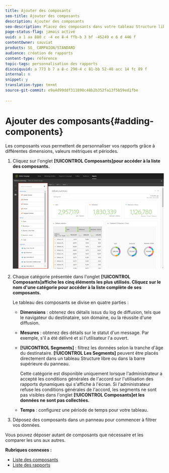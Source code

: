 ```yaml
---
title: Ajouter des composants
seo-title: Ajouter des composants
description: Ajouter des composants
seo-description: Placez des composants dans votre tableau Structure libre afin de commencer à filtrer les données et créer votre rapport.
page-status-flag: jamais activé
uuid: a 1 aa 880 c -4 ee 8-4 ffb-b 3 bf -45249 e 6 d 446 f
contentOwner: sauviat
products: SG_ CAMPAIGN/STANDARD
audience: création de rapports
content-type: référence
topic-tags: personnalisation des rapports
discoiquuid: a 773 b 7 a 8-c 290-4 c 81-bb 52-48 acc 14 fc 89 f
internal: n
snippet: y
translation-type: tm+mt
source-git-commit: e9a4d99ddf311898c48b2b352fa13f5b59ed1fbe

---
```



# Ajouter des composants{#adding-components}

Les composants vous permettent de personnaliser vos rapports grâce à différentes dimensions, valeurs métriques et périodes.

1. Cliquez sur l'onglet **[!UICONTROL Composants]pour accéder à la liste des composants.**

   ![](assets/dynamic_report_components.png)

1. Chaque catégorie présentée dans l'onglet **[!UICONTROL Composants]affiche les cinq éléments les plus utilisés. Cliquez sur le nom d'une catégorie pour accéder à la liste complète de ses composants.**

   Le tableau des composants se divise en quatre parties :

   * **Dimensions** : obtenez des détails issus du log de diffusion, tels que le navigateur du destinataire, son domaine, ou la réussite d'une diffusion.
   * **Mesures** : obtenez des détails sur le statut d'un message. Par exemple, s'il a été délivré et si l'utilisateur l'a ouvert.
   * **[!UICONTROL Segments]** : filtrez les données selon la tranche d'âge du destinataire. **[!UICONTROL Les Segments]** peuvent être placés directement dans un tableau Structure libre ou dans la barre supérieure du panneau.

      Cette catégorie est disponible uniquement lorsque l'administrateur a accepté les conditions générales de l'accord sur l'utilisation des rapports dynamiques qui s'affiche à l'écran. Si l'administrateur refuse les conditions générales de l'accord, les segments ne sont pas visibles dans l'onglet **[!UICONTROL Composants]et les données ne sont pas collectées.**

   * **Temps** : configurez une période de temps pour votre tableau.

1. Déposez des composants dans un panneau pour commencer à filtrer vos données.

Vous pouvez déposer autant de composants que nécessaire et les comparer les uns aux autres.

**Rubriques connexes :**

* [Liste des composants](../../reporting/using/list-of-components-.md)
* [Liste des rapports](../../reporting/using/defining-the-report-period.md)

